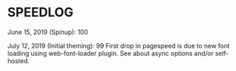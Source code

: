 # SPEEDLOG

June 15, 2019 (Spinup): 100

July 12, 2019 (Initial theming): 99
First drop in pagespeed is due to new font loading using web-font-loader plugin. See 
about async options and/or self-hosted.
